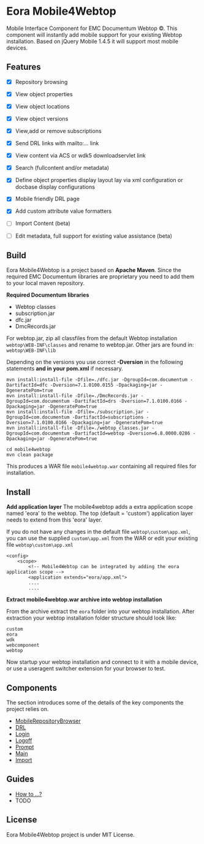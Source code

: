 # Eora Mobile4Webtop

Mobile Interface Component for EMC Documentum Webtop ©. This component will instantly add mobile support for your existing Webtop installation. Based on jQuery Mobile 1.4.5 it will support most mobile devices. 

## Features

- [x] Repository browsing
- [x] View object properties
- [x] View object locations
- [x] View object versions
- [x] View,add or remove subscriptions
- [x] Send DRL links with mailto:... link
- [x] View content via ACS or wdk5 downloadservlet link
- [x] Search (fullcontent and/or metadata)
- [x] Define object properties display layout lay via xml configuration or docbase display configurations
- [x] Mobile friendly DRL page
- [x] Add custom attribute value formatters
- [ ] Import Content (beta)	
- [ ] Edit metadata, full support for existing value assistance	(beta)


## Build

Eora Mobile4Webtop is a project based on **Apache Maven**. Since the required EMC Documentum libraries are proprietary you need to add them to your local maven repository.

**Required Documentum libraries**
- Webtop classes
- subscription.jar
- dfc.jar
- DmcRecords.jar

For webtop.jar, zip all classfiles from the default Webtop installation ```webtop\WEB-INF\classes``` and rename to webtop.jar. Other jars are found in: ```webtop\WEB-INF\lib```

Depending on the versions you use correct **-Dversion** in the following statements **and in your pom.xml** if necessary.

```
mvn install:install-file -Dfile=./dfc.jar -DgroupId=com.documentum -DartifactId=dfc -Dversion=7.1.0100.0155 -Dpackaging=jar -DgeneratePom=true
mvn install:install-file -Dfile=./DmcRecords.jar -DgroupId=com.documentum -DartifactId=drs -Dversion=7.1.0100.0166 -Dpackaging=jar -DgeneratePom=true
mvn install:install-file -Dfile=./subscription.jar -DgroupId=com.documentum -DartifactId=subscriptions -Dversion=7.1.0100.0166 -Dpackaging=jar -DgeneratePom=true
mvn install:install-file -Dfile=./webtop_classes.jar -DgroupId=com.documentum -DartifactId=webtop -Dversion=6.8.0000.0286 -Dpackaging=jar -DgeneratePom=true

cd mobile4webtop
mvn clean package
```

This produces a WAR file ```mobile4webtop.war``` containing all required files for installation. 

## Install

**Add application layer**
The mobile4webtop adds a extra application scope named 'eora' to the webtop. The top (default = 'custom') application layer needs to extend from this 'eora' layer. 

If you do not have any changes in the default file ```webtop\custom\app.xml```, you can use the supplied ```custom\app.xml``` from the WAR or edit your existing file ```webtop\custom\app.xml```

```
<config>
	<scope>
		<!-- Mobile4Webtop can be integrated by adding the eora application scope -->
		<application extends="eora/app.xml">
		....
		....
```

**Extract mobile4webtop.war archive into webtop installation**

From the archive extract the ```eora``` folder into your webtop installation. After extraction your webtop installation folder structure should look like:

```
custom
eora
wdk
webcomponent
webtop
```

Now startup your webtop installation and connect to it with a mobile device, or use a useragent switcher extension for your browser to test.

## Components

The section introduces some of the details of the key components the project relies on.

- [MobileRepositoryBrowser](docs/components/mobilereposbrowser.md)
- [DRL](docs/components/drl.md)
- [Login](docs/components/login.md)
- [Logoff](docs/components/logoff.md)
- [Prompt](docs/components/prompt.md)
- [Main](docs/components/main.md)
- [Import](docs/components/import.md)


## Guides

- [How to ...?](docs/guides/howto.md)
- TODO

## License

Eora Mobile4Webtop project is under MIT License.
